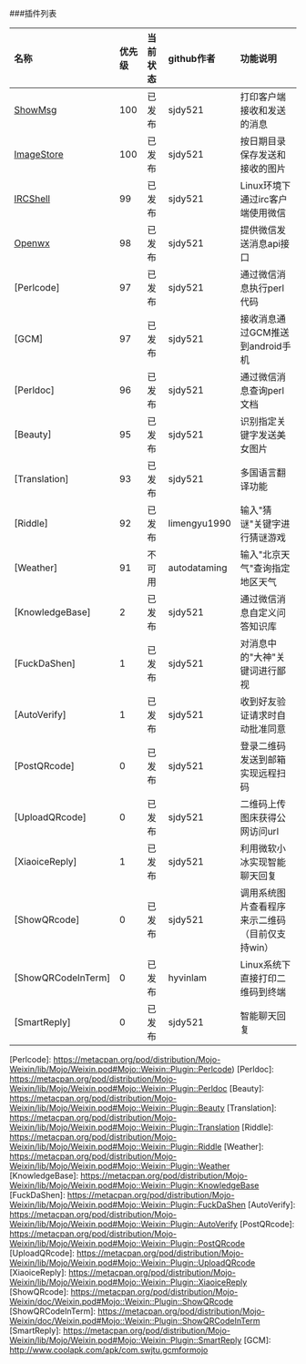 ###插件列表

|名称                | 优先级  |当前状态    |github作者   | 功能说明                 
|:-------------------|:--------|:-----------|:------------|:----------------------------
|[ShowMsg]           |100      |已发布      |sjdy521      |打印客户端接收和发送的消息
|[ImageStore]        |100      |已发布      |sjdy521      |按日期目录保存发送和接收的图片
|[IRCShell]          |99       |已发布      |sjdy521      |Linux环境下通过irc客户端使用微信
|[Openwx]            |98       |已发布      |sjdy521      |提供微信发送消息api接口
|[Perlcode]          |97       |已发布      |sjdy521      |通过微信消息执行perl代码
|[GCM]               |97       |已发布      |sjdy521      |接收消息通过GCM推送到android手机
|[Perldoc]           |96       |已发布      |sjdy521      |通过微信消息查询perl文档
|[Beauty]            |95       |已发布      |sjdy521      |识别指定关键字发送美女图片
|[Translation]       |93       |已发布      |sjdy521      |多国语言翻译功能
|[Riddle]            |92       |已发布      |limengyu1990 |输入"猜谜"关键字进行猜谜游戏
|[Weather]           |91       |不可用      |autodataming |输入"北京天气"查询指定地区天气
|[KnowledgeBase]     |2        |已发布      |sjdy521      | 通过微信消息自定义问答知识库
|[FuckDaShen]        |1        |已发布      |sjdy521      |对消息中的"大神"关键词进行鄙视
|[AutoVerify]        |1        |已发布      |sjdy521      |收到好友验证请求时自动批准同意
|[PostQRcode]        |0        |已发布      |sjdy521      |登录二维码发送到邮箱实现远程扫码
|[UploadQRcode]      |0        |已发布      |sjdy521      |二维码上传图床获得公网访问url
|[XiaoiceReply]      |1        |已发布      |sjdy521      |利用微软小冰实现智能聊天回复
|[ShowQRcode]        |0        |已发布      |sjdy521      |调用系统图片查看程序来示二维码（目前仅支持win）
|[ShowQRCodeInTerm]  |0        |已发布      |hyvinlam     |Linux系统下直接打印二维码到终端
|[SmartReply]        |0        |已发布      |sjdy521      |智能聊天回复

[ShowMsg]: https://metacpan.org/pod/distribution/Mojo-Weixin/lib/Mojo/Weixin.pod#Mojo::Weixin::Plugin::ShowMsg
[ImageStore]: https://metacpan.org/pod/distribution/Mojo-Weixin/lib/Mojo/Weixin.pod#Mojo::Weixin::Plugin::ImageStore
[IRCShell]: https://metacpan.org/pod/distribution/Mojo-Weixin/lib/Mojo/Weixin.pod#Mojo::Weixin::Plugin::IRCShell
[Openwx]: https://metacpan.org/pod/distribution/Mojo-Weixin/lib/Mojo/Weixin.pod#Mojo::Weixin::Plugin::Openwx
[Perlcode]: https://metacpan.org/pod/distribution/Mojo-Weixin/lib/Mojo/Weixin.pod#Mojo::Weixin::Plugin::Perlcode)
[Perldoc]: https://metacpan.org/pod/distribution/Mojo-Weixin/lib/Mojo/Weixin.pod#Mojo::Weixin::Plugin::Perldoc
[Beauty]: https://metacpan.org/pod/distribution/Mojo-Weixin/lib/Mojo/Weixin.pod#Mojo::Weixin::Plugin::Beauty
[Translation]: https://metacpan.org/pod/distribution/Mojo-Weixin/lib/Mojo/Weixin.pod#Mojo::Weixin::Plugin::Translation
[Riddle]: https://metacpan.org/pod/distribution/Mojo-Weixin/lib/Mojo/Weixin.pod#Mojo::Weixin::Plugin::Riddle
[Weather]: https://metacpan.org/pod/distribution/Mojo-Weixin/lib/Mojo/Weixin.pod#Mojo::Weixin::Plugin::Weather
[KnowledgeBase]: https://metacpan.org/pod/distribution/Mojo-Weixin/lib/Mojo/Weixin.pod#Mojo::Weixin::Plugin::KnowledgeBase 
[FuckDaShen]: https://metacpan.org/pod/distribution/Mojo-Weixin/lib/Mojo/Weixin.pod#Mojo::Weixin::Plugin::FuckDaShen
[AutoVerify]: https://metacpan.org/pod/distribution/Mojo-Weixin/lib/Mojo/Weixin.pod#Mojo::Weixin::Plugin::AutoVerify
[PostQRcode]: https://metacpan.org/pod/distribution/Mojo-Weixin/lib/Mojo/Weixin.pod#Mojo::Weixin::Plugin::PostQRcode
[UploadQRcode]: https://metacpan.org/pod/distribution/Mojo-Weixin/lib/Mojo/Weixin.pod#Mojo::Weixin::Plugin::UploadQRcode
[XiaoiceReply]: https://metacpan.org/pod/distribution/Mojo-Weixin/lib/Mojo/Weixin.pod#Mojo::Weixin::Plugin::XiaoiceReply
[ShowQRcode]: https://metacpan.org/pod/distribution/Mojo-Weixin/doc/Weixin.pod#Mojo::Weixin::Plugin::ShowQRcode
[ShowQRCodeInTerm]: https://metacpan.org/pod/distribution/Mojo-Weixin/doc/Weixin.pod#Mojo::Weixin::Plugin::ShowQRCodeInTerm
[SmartReply]: https://metacpan.org/pod/distribution/Mojo-Weixin/lib/Mojo/Weixin.pod#Mojo::Weixin::Plugin::SmartReply
[GCM]: http://www.coolapk.com/apk/com.swjtu.gcmformojo
